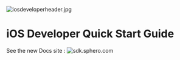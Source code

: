 ![iosdeveloperheader.jpg](https://github.com/orbotix/Sphero-iOS-SDK/raw/master/assets/image00.jpg)

# iOS Developer Quick Start Guide

See the new Docs site :  ![sdk.sphero.com](http://sdk.sphero.com)
		


		




























